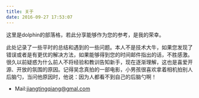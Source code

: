 ```yaml
---
title: 关于
date: 2016-09-27 17:53:07
---
```


这里是dolphin的部落格，若此分享能够作为您的参考，是我的荣幸。

此处记录了一些平时的总结和遇到的一些问题。本人不是技术大牛，如果您发现了错误或者是有更优的解决方法，如果能够得到您的时间邮件指出的话，不胜感激。很久以前疑惑为什么前人不将经验和教训告知新手，现在逐渐理解，这也是喜爱开源、开放的氛围的原因。记得吴念真拍的一部电影，小男孩很喜欢拿着相机拍别人后脑勺，当问他原因时，他说：因为人都看不到自己的后脑勺啊！

* Mail:jiangtingqiang@gmal.com

